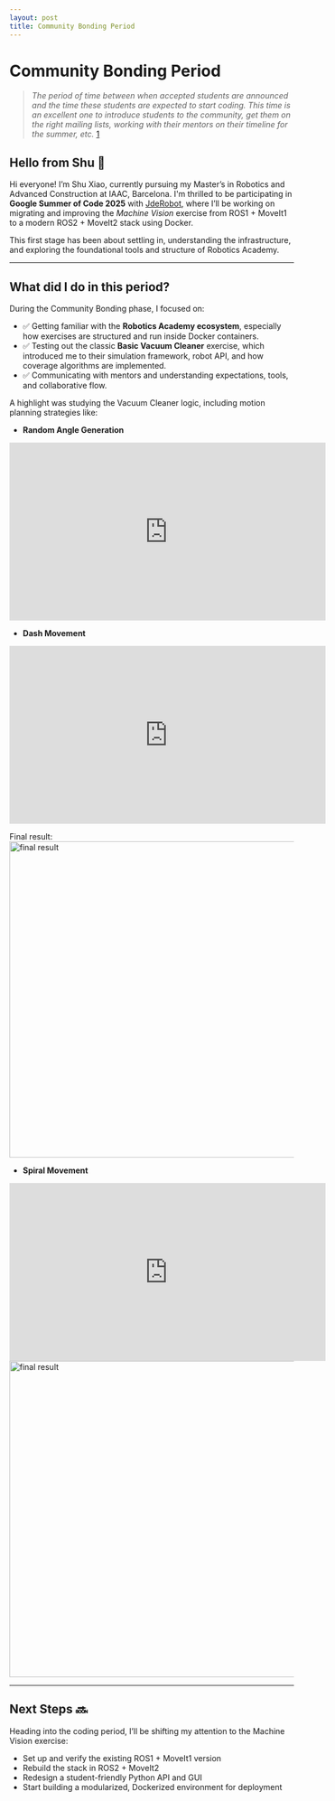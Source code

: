 ```yaml
---
layout: post
title: Community Bonding Period
---
```


# Community Bonding Period
> *The period of time between when accepted students are announced and the time these students are expected to start coding. This time is an excellent one to introduce students to the community, get them on the right mailing lists, working with their mentors on their timeline for the summer, etc.* [1](https://developers.google.com/open-source/gsoc/resources/glossary#community_bonding_period)

## Hello from Shu 👋

Hi everyone! I’m Shu Xiao, currently pursuing my Master’s in Robotics and Advanced Construction at IAAC, Barcelona. I'm thrilled to be participating in **Google Summer of Code 2025** with [JdeRobot](https://github.com/JdeRobot), where I’ll be working on migrating and improving the *Machine Vision* exercise from ROS1 + MoveIt1 to a modern ROS2 + MoveIt2 stack using Docker.

This first stage has been about settling in, understanding the infrastructure, and exploring the foundational tools and structure of Robotics Academy.

---

## What did I do in this period?

During the Community Bonding phase, I focused on:

- ✅ Getting familiar with the **Robotics Academy ecosystem**, especially how exercises are structured and run inside Docker containers.
- ✅ Testing out the classic **Basic Vacuum Cleaner** exercise, which introduced me to their simulation framework, robot API, and how coverage algorithms are implemented.
- ✅ Communicating with mentors and understanding expectations, tools, and collaborative flow.

A highlight was studying the Vacuum Cleaner logic, including motion planning strategies like:

- <strong>Random Angle Generation</strong><br>
<iframe width="560" height="315" src="https://www.youtube.com/embed/7a1UGHvFG_o" frameborder="0" allowfullscreen></iframe>

- <strong>Dash Movement</strong><br>
<iframe width="560" height="315" src="https://www.youtube.com/embed/1fuIjOV0E8U" frameborder="0" allowfullscreen></iframe>

Final result:
<a href="https://summerofcode.withgoogle.com/">
  <img src="/assets/img/abstract/dash.png" alt="final result" width="560">
</a>


- <strong>Spiral Movement</strong><br>
<iframe width="560" height="315" src="https://www.youtube.com/embed/QCSzOZ23W50" frameborder="0" allowfullscreen></iframe>

<a href="https://summerofcode.withgoogle.com/">
  <img src="/assets/img/abstract/spiral.png" alt="final result" width="560">
</a>

---

## Next Steps 🔜

Heading into the coding period, I’ll be shifting my attention to the Machine Vision exercise:

- Set up and verify the existing ROS1 + MoveIt1 version
- Rebuild the stack in ROS2 + MoveIt2
- Redesign a student-friendly Python API and GUI
- Start building a modularized, Dockerized environment for deployment
